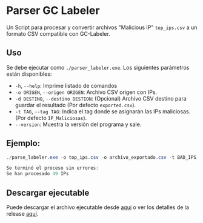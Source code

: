 # Parser GC Labeler
Un Script para procesar y convertir archivos "Malicious IP" `top_ips.csv` a un formato CSV compatible con GC-Labeler.

## Uso
Se debe ejecutar como `./parser_labeler.exe`. Los siguientes parámetros están disponibles:

- `-h`, `--help`: Imprime listado de comandos
- `-o ORIGEN`, `--origen ORIGEN`: Archivo CSV origen con IPs.
- `-d DESTINO`, `--destino DESTION`: (Opcional) Archivo CSV destino para guardar el resultado (Por defecto `exported.csv`).
- `-t TAG`, `--tag TAG`: Indica el tag donde se asignarán las IPs maliciosas. (Por defecto `IP_Maliciosas`).
- `--version`: Muestra la versión del programa y sale.

## Ejemplo:

```powershell
./parse_labeler.exe -o top_ips.csv -o archivo_exportado.csv -t BAD_IPS

Se terminó el proceso sin errores:
Se han procesado 49 IPs

```

## Descargar ejecutable

Puede descargar el archivo ejecutable desde <a href="https://github.com/kity-linuxero/gc-parser-ip-csv/releases/download/v1.0/parser_labeler.exe" download>aquí</a> o ver los detalles de la release [aquí](https://github.com/kity-linuxero/gc-parser-ip-csv/releases/tag/v1.0).



